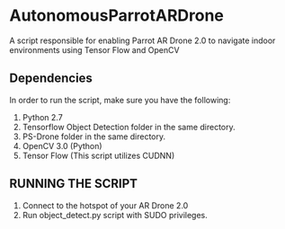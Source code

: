 # AutonomousParrotARDrone
A script responsible for enabling Parrot AR Drone 2.0 to navigate indoor environments using Tensor Flow and OpenCV


## Dependencies
In order to run the script, make sure you have the following:
1. Python 2.7
2. Tensorflow Object Detection folder in the same directory.
3. PS-Drone folder in the same directory.
4. OpenCV 3.0 (Python)
5. Tensor Flow (This script utilizes CUDNN)

## RUNNING THE SCRIPT
1. Connect to the hotspot of your AR Drone 2.0
2. Run object_detect.py script with SUDO privileges.

